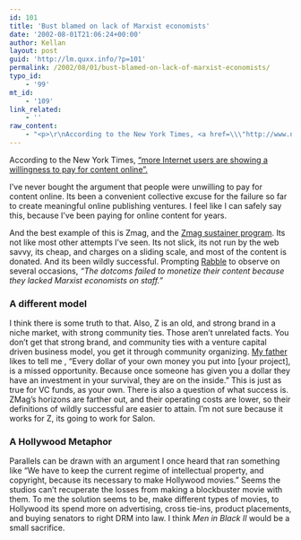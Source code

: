 ```yaml
---
id: 101
title: 'Bust blamed on lack of Marxist economists'
date: '2002-08-01T21:06:24+00:00'
author: Kellan
layout: post
guid: 'http://lm.quxx.info/?p=101'
permalink: /2002/08/01/bust-blamed-on-lack-of-marxist-economists/
typo_id:
    - '99'
mt_id:
    - '109'
link_related:
    - ''
raw_content:
    - "<p>\r\nAccording to the New York Times, <a href=\\\"http://www.nytimes.com/2002/08/01/technology/01ONLI.html?pagewanted=print&position=top\\\">\\\"more Internet users are showing a willingness to pay for content online\\\".</a>    \r\n</p>\r\n<p>\r\nI\\'ve never bought the argument that people were unwilling to pay for content online.  Its been a convenient collective excuse for the failure so far to create meaningful online publishing ventures.   I feel like I can safely say this, because I\\'ve been paying for online content for years.\r\n</p>\r\n<p>\r\nAnd the best example of this is Zmag, and the <a href=\\\"http://www.zmag.org/Commentaries/donorform.htm\\\">Zmag sustainer program</a>.  Its not like most other attempts I\\'ve seen.  Its not slick, its not run by the web savvy, its cheap, and charges on a sliding scale, and most of the content is donated.  And its been wildly successful.   Prompting  <a href=\\\"http://anarchogeek.com\\\">Rabble</a> to observe on several occasions, <em>\\\"The dotcoms failed to monetize their content because they lacked Marxist economists on staff.\\\"</em>\r\n</p>\r\n<p>\r\n<h3>A different model</h3>\r\nI think there is some truth to that.  Also, Z is an old, and strong brand in a niche market, with strong community ties.  Those aren\\'t unrelated facts.  You don\\'t get that strong brand, and community ties with a venture capital driven business model, you get it through community organizing.  <a href=\\\"http://www.secondharvest.org\\\">My father</a> likes to tell me , \\\"Every dollar of your own money you put into [your project], is a missed opportunity.  Because once someone has given you a dollar they have an investment in your survival, they are on the inside.\\\"  This is just as true for VC funds, as your own.\r\n</p>\r\n<p>\r\nThere is also a question of what success is.  ZMag\\'s horizons are farther out, and their operating costs are lower, so their definitions of wildly successful are easier to attain.  I\\'m not sure because it works for Z, its going to work for Salon.\r\n</p>\r\n<p>\r\n<h3>A Hollywood Metaphor</h3>\r\nParallels can be drawn with an argument I once heard that ran something like \\\"We have to keep the current regime of intellectual property, and copyright, because its necessary to make Hollywood movies.\\\"  Seems the studios can\\'t recuperate the losses from making a blockbuster movie with them.  To me the solution seems to be, make different types of movies, to Hollywood its spend more on advertising, cross tie-ins, product placements, and buying senators to right DRM into law.  I think <em>Men in Black II</em> would be a small sacrifice.\r\n</p>"
---
```


According to the New York Times, [“more Internet users are showing a willingness to pay for content online”.](http://www.nytimes.com/2002/08/01/technology/01ONLI.html?pagewanted=print&position=top)

I’ve never bought the argument that people were unwilling to pay for content online. Its been a convenient collective excuse for the failure so far to create meaningful online publishing ventures. I feel like I can safely say this, because I’ve been paying for online content for years.

And the best example of this is Zmag, and the [Zmag sustainer program](http://www.zmag.org/Commentaries/donorform.htm). Its not like most other attempts I’ve seen. Its not slick, its not run by the web savvy, its cheap, and charges on a sliding scale, and most of the content is donated. And its been wildly successful. Prompting [Rabble](http://anarchogeek.com) to observe on several occasions, *“The dotcoms failed to monetize their content because they lacked Marxist economists on staff.”*

### A different model

I think there is some truth to that. Also, Z is an old, and strong brand in a niche market, with strong community ties. Those aren’t unrelated facts. You don’t get that strong brand, and community ties with a venture capital driven business model, you get it through community organizing. [My father](http://www.secondharvest.org) likes to tell me , “Every dollar of your own money you put into [your project], is a missed opportunity. Because once someone has given you a dollar they have an investment in your survival, they are on the inside.” This is just as true for VC funds, as your own. There is also a question of what success is. ZMag’s horizons are farther out, and their operating costs are lower, so their definitions of wildly successful are easier to attain. I’m not sure because it works for Z, its going to work for Salon.

### A Hollywood Metaphor

Parallels can be drawn with an argument I once heard that ran something like “We have to keep the current regime of intellectual property, and copyright, because its necessary to make Hollywood movies.” Seems the studios can’t recuperate the losses from making a blockbuster movie with them. To me the solution seems to be, make different types of movies, to Hollywood its spend more on advertising, cross tie-ins, product placements, and buying senators to right DRM into law. I think *Men in Black II* would be a small sacrifice. 